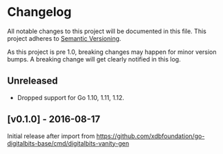 # Changelog

All notable changes to this project will be documented in this
file.  This project adheres to [Semantic Versioning](http://semver.org/).

As this project is pre 1.0, breaking changes may happen for minor version
bumps.  A breaking change will get clearly notified in this log.

## Unreleased

- Dropped support for Go 1.10, 1.11, 1.12.

## [v0.1.0] - 2016-08-17

Initial release after import from https://github.com/xdbfoundation/go-digitalbits-base/cmd/digitalbits-vanity-gen

[Unreleased]: https://github.com/xdbfoundation/go/compare/digitalbits-vanity-gen-v0.1.0...master
